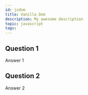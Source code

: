 ```yaml
---
id: jsdom
title: Vanilla Dom
description: My awesome description
topic: javascript
tags:
---
```



## Question 1 

Answer 1

## Question 2


Answer 2

